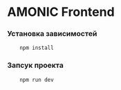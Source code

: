 # AMONIC Frontend

### Установка зависимостей
```
    npm install
```

### Запсук проекта
```
    npm run dev
```